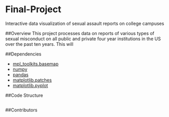 # Final-Project
Interactive data visualization of sexual assault reports on college campuses

##Overview
This project processes data on reports of various types of sexual misconduct on all public and private four year institutions in the US over the past ten years. This will  

##Dependencies
- [mpl_toolkits.basemap]()
- [numpy]()
- [pandas]()
- [matplotlib.patches]()
- [matplotlib.pyplot]()

##Code Structure

##

##

##Contributors
